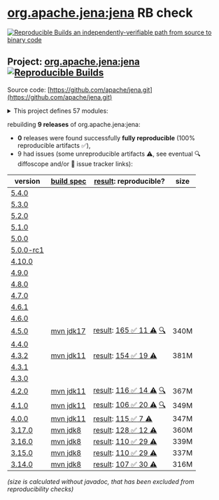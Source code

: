[org.apache.jena:jena](https://central.sonatype.com/artifact/org.apache.jena/jena/versions) RB check
=======

[![Reproducible Builds](https://reproducible-builds.org/images/logos/rb.svg) an independently-verifiable path from source to binary code](https://reproducible-builds.org/)

## Project: [org.apache.jena:jena](https://central.sonatype.com/artifact/org.apache.jena/jena/versions) [![Reproducible Builds](https://img.shields.io/endpoint?url=https://raw.githubusercontent.com/jvm-repo-rebuild/reproducible-central/master/content/org/apache/jena/jena/badge.json)](https://github.com/jvm-repo-rebuild/reproducible-central/blob/master/content/org/apache/jena/jena/README.md)

Source code: [https://github.com/apache/jena.git](https://github.com/apache/jena.git)

<details><summary>This project defines 57 modules:</summary>

* [org.apache.jena:apache-jena](https://central.sonatype.com/artifact/org.apache.jena/apache-jena/overview)
* [org.apache.jena:apache-jena-fuseki](https://central.sonatype.com/artifact/org.apache.jena/apache-jena-fuseki/overview)
* [org.apache.jena:apache-jena-libs](https://central.sonatype.com/artifact/org.apache.jena/apache-jena-libs/overview)
* [org.apache.jena:apache-jena-osgi](https://central.sonatype.com/artifact/org.apache.jena/apache-jena-osgi/overview)
* [org.apache.jena:jena](https://central.sonatype.com/artifact/org.apache.jena/jena/overview)
* [org.apache.jena:jena-arq](https://central.sonatype.com/artifact/org.apache.jena/jena-arq/overview)
* [org.apache.jena:jena-base](https://central.sonatype.com/artifact/org.apache.jena/jena-base/overview)
* [org.apache.jena:jena-cmds](https://central.sonatype.com/artifact/org.apache.jena/jena-cmds/overview)
* [org.apache.jena:jena-commonsrdf](https://central.sonatype.com/artifact/org.apache.jena/jena-commonsrdf/overview)
* [org.apache.jena:jena-core](https://central.sonatype.com/artifact/org.apache.jena/jena-core/overview)
* [org.apache.jena:jena-db](https://central.sonatype.com/artifact/org.apache.jena/jena-db/overview)
* [org.apache.jena:jena-dboe-base](https://central.sonatype.com/artifact/org.apache.jena/jena-dboe-base/overview)
* [org.apache.jena:jena-dboe-index](https://central.sonatype.com/artifact/org.apache.jena/jena-dboe-index/overview)
* [org.apache.jena:jena-dboe-index-test](https://central.sonatype.com/artifact/org.apache.jena/jena-dboe-index-test/overview)
* [org.apache.jena:jena-dboe-storage](https://central.sonatype.com/artifact/org.apache.jena/jena-dboe-storage/overview)
* [org.apache.jena:jena-dboe-trans-data](https://central.sonatype.com/artifact/org.apache.jena/jena-dboe-trans-data/overview)
* [org.apache.jena:jena-dboe-transaction](https://central.sonatype.com/artifact/org.apache.jena/jena-dboe-transaction/overview)
* [org.apache.jena:jena-elephas](https://central.sonatype.com/artifact/org.apache.jena/jena-elephas/overview)
* [org.apache.jena:jena-elephas-common](https://central.sonatype.com/artifact/org.apache.jena/jena-elephas-common/overview)
* [org.apache.jena:jena-elephas-io](https://central.sonatype.com/artifact/org.apache.jena/jena-elephas-io/overview)
* [org.apache.jena:jena-elephas-mapreduce](https://central.sonatype.com/artifact/org.apache.jena/jena-elephas-mapreduce/overview)
* [org.apache.jena:jena-elephas-stats](https://central.sonatype.com/artifact/org.apache.jena/jena-elephas-stats/overview)
* [org.apache.jena:jena-examples](https://central.sonatype.com/artifact/org.apache.jena/jena-examples/overview)
* [org.apache.jena:jena-extras](https://central.sonatype.com/artifact/org.apache.jena/jena-extras/overview)
* [org.apache.jena:jena-fuseki](https://central.sonatype.com/artifact/org.apache.jena/jena-fuseki/overview)
* [org.apache.jena:jena-fuseki-access](https://central.sonatype.com/artifact/org.apache.jena/jena-fuseki-access/overview)
* [org.apache.jena:jena-fuseki-core](https://central.sonatype.com/artifact/org.apache.jena/jena-fuseki-core/overview)
* [org.apache.jena:jena-fuseki-docker](https://central.sonatype.com/artifact/org.apache.jena/jena-fuseki-docker/overview)
* [org.apache.jena:jena-fuseki-fulljar](https://central.sonatype.com/artifact/org.apache.jena/jena-fuseki-fulljar/overview)
* [org.apache.jena:jena-fuseki-geosparql](https://central.sonatype.com/artifact/org.apache.jena/jena-fuseki-geosparql/overview)
* [org.apache.jena:jena-fuseki-main](https://central.sonatype.com/artifact/org.apache.jena/jena-fuseki-main/overview)
* [org.apache.jena:jena-fuseki-server](https://central.sonatype.com/artifact/org.apache.jena/jena-fuseki-server/overview)
* [org.apache.jena:jena-fuseki-ui](https://central.sonatype.com/artifact/org.apache.jena/jena-fuseki-ui/overview)
* [org.apache.jena:jena-fuseki-war](https://central.sonatype.com/artifact/org.apache.jena/jena-fuseki-war/overview)
* [org.apache.jena:jena-fuseki-webapp](https://central.sonatype.com/artifact/org.apache.jena/jena-fuseki-webapp/overview)
* [org.apache.jena:jena-geosparql](https://central.sonatype.com/artifact/org.apache.jena/jena-geosparql/overview)
* [org.apache.jena:jena-integration-tests](https://central.sonatype.com/artifact/org.apache.jena/jena-integration-tests/overview)
* [org.apache.jena:jena-iri](https://central.sonatype.com/artifact/org.apache.jena/jena-iri/overview)
* [org.apache.jena:jena-jdbc](https://central.sonatype.com/artifact/org.apache.jena/jena-jdbc/overview)
* [org.apache.jena:jena-jdbc-core](https://central.sonatype.com/artifact/org.apache.jena/jena-jdbc-core/overview)
* [org.apache.jena:jena-jdbc-driver-bundle](https://central.sonatype.com/artifact/org.apache.jena/jena-jdbc-driver-bundle/overview)
* [org.apache.jena:jena-jdbc-driver-mem](https://central.sonatype.com/artifact/org.apache.jena/jena-jdbc-driver-mem/overview)
* [org.apache.jena:jena-jdbc-driver-remote](https://central.sonatype.com/artifact/org.apache.jena/jena-jdbc-driver-remote/overview)
* [org.apache.jena:jena-jdbc-driver-tdb](https://central.sonatype.com/artifact/org.apache.jena/jena-jdbc-driver-tdb/overview)
* [org.apache.jena:jena-osgi](https://central.sonatype.com/artifact/org.apache.jena/jena-osgi/overview)
* [org.apache.jena:jena-osgi-features](https://central.sonatype.com/artifact/org.apache.jena/jena-osgi-features/overview)
* [org.apache.jena:jena-permissions](https://central.sonatype.com/artifact/org.apache.jena/jena-permissions/overview)
* [org.apache.jena:jena-querybuilder](https://central.sonatype.com/artifact/org.apache.jena/jena-querybuilder/overview)
* [org.apache.jena:jena-rdfconnection](https://central.sonatype.com/artifact/org.apache.jena/jena-rdfconnection/overview)
* [org.apache.jena:jena-sdb](https://central.sonatype.com/artifact/org.apache.jena/jena-sdb/overview)
* [org.apache.jena:jena-shacl](https://central.sonatype.com/artifact/org.apache.jena/jena-shacl/overview)
* [org.apache.jena:jena-shaded-guava](https://central.sonatype.com/artifact/org.apache.jena/jena-shaded-guava/overview)
* [org.apache.jena:jena-shex](https://central.sonatype.com/artifact/org.apache.jena/jena-shex/overview)
* [org.apache.jena:jena-tdb](https://central.sonatype.com/artifact/org.apache.jena/jena-tdb/overview)
* [org.apache.jena:jena-tdb2](https://central.sonatype.com/artifact/org.apache.jena/jena-tdb2/overview)
* [org.apache.jena:jena-text](https://central.sonatype.com/artifact/org.apache.jena/jena-text/overview)
* [org.apache.jena:jena-text-es](https://central.sonatype.com/artifact/org.apache.jena/jena-text-es/overview)
</details>

rebuilding **9 releases** of org.apache.jena:jena:
- **0** releases were found successfully **fully reproducible** (100% reproducible artifacts :white_check_mark:),
- 9 had issues (some unreproducible artifacts :warning:, see eventual :mag: diffoscope and/or :memo: issue tracker links):

| version | [build spec](/BUILDSPEC.md) | [result](https://reproducible-builds.org/docs/jvm/): reproducible? | size |
| -- | --------- | ------ | -- |
| [5.4.0](https://central.sonatype.com/artifact/org.apache.jena/jena/5.4.0/pom) | | | |
| [5.3.0](https://central.sonatype.com/artifact/org.apache.jena/jena/5.3.0/pom) | | | |
| [5.2.0](https://central.sonatype.com/artifact/org.apache.jena/jena/5.2.0/pom) | | | |
| [5.1.0](https://central.sonatype.com/artifact/org.apache.jena/jena/5.1.0/pom) | | | |
| [5.0.0](https://central.sonatype.com/artifact/org.apache.jena/jena/5.0.0/pom) | | | |
| [5.0.0-rc1](https://central.sonatype.com/artifact/org.apache.jena/jena/5.0.0-rc1/pom) | | | |
| [4.10.0](https://central.sonatype.com/artifact/org.apache.jena/jena/4.10.0/pom) | | | |
| [4.9.0](https://central.sonatype.com/artifact/org.apache.jena/jena/4.9.0/pom) | | | |
| [4.8.0](https://central.sonatype.com/artifact/org.apache.jena/jena/4.8.0/pom) | | | |
| [4.7.0](https://central.sonatype.com/artifact/org.apache.jena/jena/4.7.0/pom) | | | |
| [4.6.1](https://central.sonatype.com/artifact/org.apache.jena/jena/4.6.1/pom) | | | |
| [4.6.0](https://central.sonatype.com/artifact/org.apache.jena/jena/4.6.0/pom) | | | |
| [4.5.0](https://central.sonatype.com/artifact/org.apache.jena/jena/4.5.0/pom) | [mvn jdk17](jena-4.5.0.buildspec) | [result](jena-4.5.0.buildinfo): [165 :white_check_mark:  11 :warning:](jena-4.5.0.buildcompare) [:mag:](jena-4.5.0.diffoscope) | 340M |
| [4.4.0](https://central.sonatype.com/artifact/org.apache.jena/jena/4.4.0/pom) | | | |
| [4.3.2](https://central.sonatype.com/artifact/org.apache.jena/jena/4.3.2/pom) | [mvn jdk11](jena-4.3.2.buildspec) | [result](jena-4.3.2.buildinfo): [154 :white_check_mark:  19 :warning:](jena-4.3.2.buildcompare) | 381M |
| [4.3.1](https://central.sonatype.com/artifact/org.apache.jena/jena/4.3.1/pom) | | | |
| [4.3.0](https://central.sonatype.com/artifact/org.apache.jena/jena/4.3.0/pom) | | | |
| [4.2.0](https://central.sonatype.com/artifact/org.apache.jena/jena/4.2.0/pom) | [mvn jdk11](jena-4.2.0.buildspec) | [result](jena-4.2.0.buildinfo): [116 :white_check_mark:  14 :warning:](jena-4.2.0.buildcompare) [:mag:](jena-4.2.0.diffoscope) | 367M |
| [4.1.0](https://central.sonatype.com/artifact/org.apache.jena/jena/4.1.0/pom) | [mvn jdk11](jena-4.1.0.buildspec) | [result](jena-4.1.0.buildinfo): [106 :white_check_mark:  20 :warning:](jena-4.1.0.buildcompare) [:mag:](jena-4.1.0.diffoscope) | 349M |
| [4.0.0](https://central.sonatype.com/artifact/org.apache.jena/jena/4.0.0/pom) | [mvn jdk11](jena-4.0.0.buildspec) | [result](jena-4.0.0.buildinfo): [115 :white_check_mark:  7 :warning:](jena-4.0.0.buildcompare) | 347M |
| [3.17.0](https://central.sonatype.com/artifact/org.apache.jena/jena/3.17.0/pom) | [mvn jdk8](jena-3.17.0.buildspec) | [result](jena-osgi-features-3.17.0.buildinfo): [128 :white_check_mark:  12 :warning:](jena-osgi-features-3.17.0.buildcompare) | 360M |
| [3.16.0](https://central.sonatype.com/artifact/org.apache.jena/jena/3.16.0/pom) | [mvn jdk8](jena-3.16.0.buildspec) | [result](jena-osgi-features-3.16.0.buildinfo): [110 :white_check_mark:  29 :warning:](jena-osgi-features-3.16.0.buildcompare) | 339M |
| [3.15.0](https://central.sonatype.com/artifact/org.apache.jena/jena/3.15.0/pom) | [mvn jdk8](jena-3.15.0.buildspec) | [result](jena-osgi-features-3.15.0.buildinfo): [110 :white_check_mark:  29 :warning:](jena-osgi-features-3.15.0.buildcompare) | 337M |
| [3.14.0](https://central.sonatype.com/artifact/org.apache.jena/jena/3.14.0/pom) | [mvn jdk8](jena-3.14.0.buildspec) | [result](jena-osgi-features-3.14.0.buildinfo): [107 :white_check_mark:  30 :warning:](jena-osgi-features-3.14.0.buildcompare) | 316M |

<i>(size is calculated without javadoc, that has been excluded from reproducibility checks)</i>
